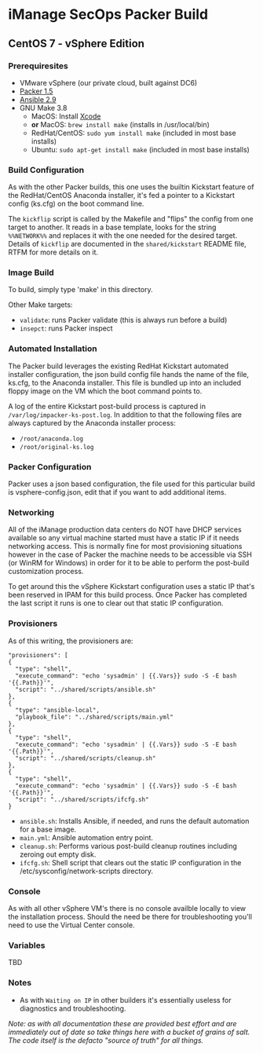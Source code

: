 # iManage SecOps Packer Build

## CentOS 7 - vSphere Edition

### Prerequiresites

* VMware vSphere (our private cloud, built against DC6)
* [Packer 1.5](https://packer.io/intro/getting-started/install.html)
* [Ansible 2.9](https://docs.ansible.com/ansible/latest/installation_guide/intro_installation.html)
* GNU Make 3.8
  - MacOS: Install [Xcode](https://developer.apple.com/xcode/)
  - **or** MacOS: `brew install make` (installs in /usr/local/bin)
  - RedHat/CentOS: `sudo yum install make` (included in most base installs)
  - Ubuntu: `sudo apt-get install make` (included in most base installs)

### Build Configuration

As with the other Packer builds, this one uses the builtin Kickstart feature of the RedHat/CentOS Anaconda installer, it's fed a pointer to a Kickstart config (ks.cfg) on the boot command line.

The `kickflip` script is called by the Makefile and "flips" the config from one target to another. It reads in a base template, looks for the string `%%NETWORK%%` and replaces it with the one needed for the desired target. Details of `kickflip` are documented in the `shared/kickstart` README file, RTFM for more details on it.

### Image Build

To build, simply type 'make' in this directory.

Other Make targets:

* `validate`: runs Packer validate (this is always run before a build)
* `insepct`: runs Packer inspect


### Automated Installation

The Packer build leverages the existing RedHat Kickstart automated installer configuration, the json build config file hands the name of the file, ks.cfg, to the Anaconda installer. This file is bundled up into an included floppy image on the VM which the boot command points to.

A log of the entire Kickstart post-build process is captured in `/var/log/impacker-ks-post.log`. In addition to that the following files are always captured by the Anaconda installer process:

* `/root/anaconda.log`
* `/root/original-ks.log`


### Packer Configuration

Packer uses a json based configuration, the file used for this particular build is vsphere-config.json, edit that if you want to add additional items.


### Networking

All of the iManage production data centers do NOT have DHCP services available so any virtual machine started must have a static IP if it needs networking access. This is normally fine for most provisioning situations however in the case of Packer the machine needs to be accessible via SSH (or WinRM for Windows) in order for it to be able to perform the post-build customization process.

To get around this the vSphere Kickstart configuration uses a static IP that's been reserved in IPAM for this build process. Once Packer has completed the last script it runs is one to clear out that static IP configuration.


### Provisioners

As of this writing, the provisioners are:

```
"provisioners": [
{
  "type": "shell",
  "execute_command": "echo 'sysadmin' | {{.Vars}} sudo -S -E bash '{{.Path}}'",
  "script": "../shared/scripts/ansible.sh"
},
{
  "type": "ansible-local",
  "playbook_file": "../shared/scripts/main.yml"
},
{
  "type": "shell",
  "execute_command": "echo 'sysadmin' | {{.Vars}} sudo -S -E bash '{{.Path}}'",
  "script": "../shared/scripts/cleanup.sh"
},
{
  "type": "shell",
  "execute_command": "echo 'sysadmin' | {{.Vars}} sudo -S -E bash '{{.Path}}'",
  "script": "../shared/scripts/ifcfg.sh"
}
```

* `ansible.sh`: Installs Ansible, if needed, and runs the default automation for a base image.
* `main.yml`: Ansible automation entry point.
* `cleanup.sh`: Performs various post-build cleanup routines including zeroing out empty disk.
* `ifcfg.sh`: Shell script that clears out the static IP configuration in the /etc/sysconfig/network-scripts directory.


### Console

As with all other vSphere VM's there is no console availble locally to view the installation process. Should the need be there for troubleshooting you'll need to use the Virtual Center console.


### Variables

TBD


### Notes

* As with `Waiting on IP` in other builders it's essentially useless for diagnostics and troubleshooting.
    


*Note: as with all documentation these are provided best effort and are immediately out of date so take things here with a bucket of grains of salt. The code itself is the defacto "source of truth" for all things.*